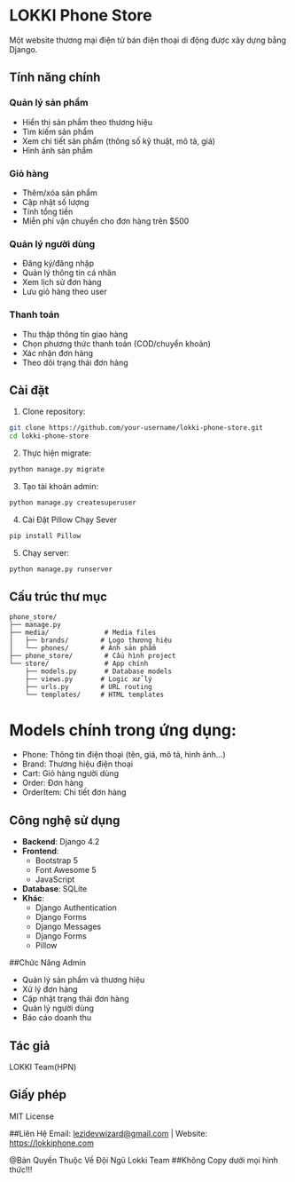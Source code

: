 # LOKKI Phone Store

Một website thương mại điện tử bán điện thoại di động được xây dựng bằng Django.

## Tính năng chính

### Quản lý sản phẩm
- Hiển thị sản phẩm theo thương hiệu
- Tìm kiếm sản phẩm 
- Xem chi tiết sản phẩm (thông số kỹ thuật, mô tả, giá)
- Hình ảnh sản phẩm

### Giỏ hàng
- Thêm/xóa sản phẩm
- Cập nhật số lượng
- Tính tổng tiền
- Miễn phí vận chuyển cho đơn hàng trên $500

### Quản lý người dùng  
- Đăng ký/đăng nhập
- Quản lý thông tin cá nhân
- Xem lịch sử đơn hàng
- Lưu giỏ hàng theo user

### Thanh toán
- Thu thập thông tin giao hàng
- Chọn phương thức thanh toán (COD/chuyển khoản)
- Xác nhận đơn hàng
- Theo dõi trạng thái đơn hàng

## Cài đặt

1. Clone repository:
```bash
git clone https://github.com/your-username/lokki-phone-store.git
cd lokki-phone-store
```

2. Thực hiện migrate:
```bash
python manage.py migrate
```

3. Tạo tài khoản admin:
```bash
python manage.py createsuperuser
```

4. Cài Đặt Pillow Chạy Sever
```bash
pip install Pillow
```

5. Chạy server:
```bash
python manage.py runserver
```

## Cấu trúc thư mục

```
phone_store/
├── manage.py
├── media/              # Media files
│   ├── brands/        # Logo thương hiệu
│   └── phones/        # Ảnh sản phẩm  
├── phone_store/        # Cấu hình project
└── store/              # App chính
    ├── models.py       # Database models
    ├── views.py       # Logic xử lý
    ├── urls.py        # URL routing  
    └── templates/     # HTML templates
```

# Models chính trong ứng dụng:
- Phone: Thông tin điện thoại (tên, giá, mô tả, hình ảnh...)
- Brand: Thương hiệu điện thoại
- Cart: Giỏ hàng người dùng
- Order: Đơn hàng
- OrderItem: Chi tiết đơn hàng
  
## Công nghệ sử dụng

- **Backend**: Django 4.2
- **Frontend**: 
  - Bootstrap 5
  - Font Awesome 5
  - JavaScript
- **Database**: SQLite
- **Khác**: 
  - Django Authentication
  - Django Forms
  - Django Messages
  - Django Forms
  - Pillow
    
##Chức Năng Admin
 - Quản lý sản phẩm và thương hiệu
 - Xử lý đơn hàng 
 - Cập nhật trạng thái đơn hàng
 - Quản lý người dùng
 - Báo cáo doanh thu
   
## Tác giả
LOKKI Team(HPN)

## Giấy phép
MIT License

##Liên Hệ
Email: lezidevwizard@gmail.com | Website: https://lokkiphone.com

@Bản Quyền Thuộc Về Đội Ngũ Lokki Team
##Không Copy dưới mọi hình thức!!!
